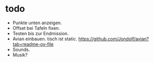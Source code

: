 # todo

- Punkte unten anzeigen.
- Offset bei Tafeln fixen.
- Testen bis zur Endmission.
- Avian einbauen. tisch ist static. https://github.com/Jondolf/avian?tab=readme-ov-file
- Sounds.
- Musik?
